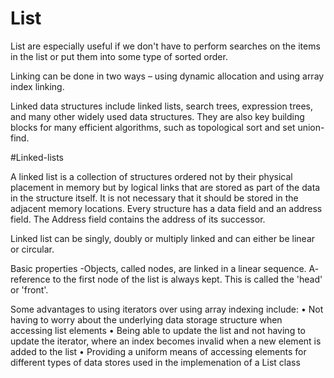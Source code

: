 #  List

List are especially useful if we don't have to perform searches on the items in the list or put them into some type of sorted order.

Linking can be done in two ways – using dynamic allocation and using array index linking.

Linked data structures include linked lists, search trees, expression trees, and many other widely used data structures. They are also key building blocks for many efficient algorithms, such as topological sort and set union-find.

#Linked-lists

A linked list is a collection of structures ordered not by their physical placement in memory but by logical links that are stored as part of the data in the structure itself. It is not necessary that it should be stored in the adjacent memory locations. Every structure has a data field and an address field. The Address field contains the address of its successor.

Linked list can be singly, doubly or multiply linked and can either be linear or circular.

Basic properties
-Objects, called nodes, are linked in a linear sequence.
A- reference to the first node of the list is always kept. This is called the 'head' or 'front'.

Some advantages to using iterators over using array indexing include: 
• Not having to worry about the underlying data storage structure when accessing list elements 
• Being able to update the list and not having to update the iterator, where an index becomes invalid when a new element is added to the list 
• Providing a uniform means of accessing elements for different types of data stores used in the implemenation of a  List  class

